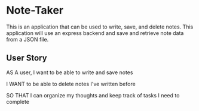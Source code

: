 # Note-Taker
This is an application that can be used to write, save, and delete notes. This application will use an express backend and save and retrieve note data from a JSON file.


## User Story

AS A user, I want to be able to write and save notes

I WANT to be able to delete notes I've written before

SO THAT I can organize my thoughts and keep track of tasks I need to complete



